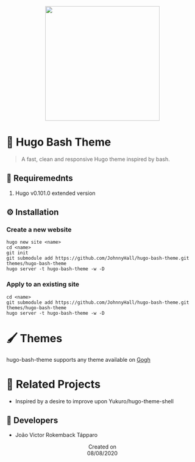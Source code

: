 <p align="center">
  <img src="https://i.imgur.com/s08w8Jp.png" height='300'/>
</p>

# 📇  Hugo Bash Theme
>  A fast, clean and responsive Hugo theme inspired by bash.

## 📜 Requiremednts
1. Hugo v0.101.0 extended version

## ⚙️ Installation

### Create a new website
```
hugo new site <name>
cd <name>
git init
git submodule add https://github.com/JohnnyHall/hugo-bash-theme.git themes/hugo-bash-theme
hugo server -t hugo-bash-theme -w -D
```

### Apply to an existing site
```
cd <name>
git submodule add https://github.com/JohnnyHall/hugo-bash-theme.git themes/hugo-bash-theme
hugo server -t hugo-bash-theme -w -D
```

# 🖌️ Themes
hugo-bash-theme supports any theme available on [Gogh](https://gogh-co.github.io/Gogh/)

# 🤝 Related Projects
- Inspired by a desire to improve upon Yukuro/hugo-theme-shell

## 👤 Developers
 - João Victor Rokemback Tápparo

<p align="center">
  Created on <br>
  08/08/2020
</p>
